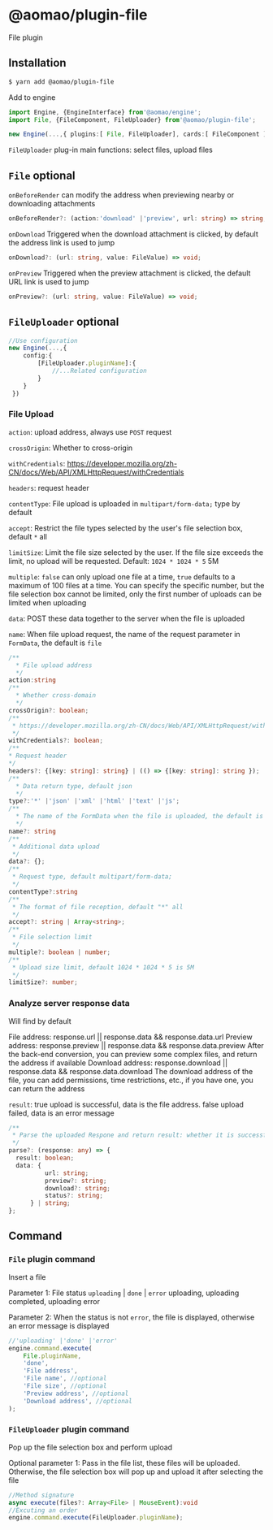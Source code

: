 # @aomao/plugin-file

File plugin

## Installation

```bash
$ yarn add @aomao/plugin-file
```

Add to engine

```ts
import Engine, {EngineInterface} from'@aomao/engine';
import File, {FileComponent, FileUploader} from'@aomao/plugin-file';

new Engine(...,{ plugins:[ File, FileUploader], cards:[ FileComponent ]})
```

`FileUploader` plug-in main functions: select files, upload files

## `File` optional

`onBeforeRender` can modify the address when previewing nearby or downloading attachments

```ts
onBeforeRender?: (action:'download' |'preview', url: string) => string;
```

`onDownload` Triggered when the download attachment is clicked, by default the address link is used to jump

```ts
onDownload?: (url: string, value: FileValue) => void;
```

`onPreview` Triggered when the preview attachment is clicked, the default URL link is used to jump

```ts
onPreview?: (url: string, value: FileValue) => void;
```

## `FileUploader` optional

```ts
//Use configuration
new Engine(...,{
    config:{
        [FileUploader.pluginName]:{
            //...Related configuration
        }
    }
 })
```

### File Upload

`action`: upload address, always use `POST` request

`crossOrigin`: Whether to cross-origin

`withCredentials`: https://developer.mozilla.org/zh-CN/docs/Web/API/XMLHttpRequest/withCredentials

`headers`: request header

`contentType`: File upload is uploaded in `multipart/form-data;` type by default

`accept`: Restrict the file types selected by the user's file selection box, default `*` all

`limitSize`: Limit the file size selected by the user. If the file size exceeds the limit, no upload will be requested. Default: `1024 * 1024 * 5` 5M

`multiple`: `false` can only upload one file at a time, `true` defaults to a maximum of 100 files at a time. You can specify the specific number, but the file selection box cannot be limited, only the first number of uploads can be limited when uploading

`data`: POST these data together to the server when the file is uploaded

`name`: When file upload request, the name of the request parameter in `FormData`, the default is `file`

```ts
/**
  * File upload address
  */
action:string
/**
  * Whether cross-domain
  */
crossOrigin?: boolean;
/**
 * https://developer.mozilla.org/zh-CN/docs/Web/API/XMLHttpRequest/withCredentials
 */
withCredentials?: boolean;
/**
* Request header
*/
headers?: {[key: string]: string} | (() => {[key: string]: string });
/**
  * Data return type, default json
  */
type?:'*' |'json' |'xml' |'html' |'text' |'js';
/**
  * The name of the FormData when the file is uploaded, the default is file
  */
name?: string
/**
 * Additional data upload
 */
data?: {};
/**
 * Request type, default multipart/form-data;
 */
contentType?:string
/**
 * The format of file reception, default "*" all
 */
accept?: string | Array<string>;
/**
 * File selection limit
 */
multiple?: boolean | number;
/**
 * Upload size limit, default 1024 * 1024 * 5 is 5M
 */
limitSize?: number;

```

### Analyze server response data

Will find by default

File address: response.url || response.data && response.data.url
Preview address: response.preview || response.data && response.data.preview After the back-end conversion, you can preview some complex files, and return the address if available
Download address: response.download || response.data && response.data.download The download address of the file, you can add permissions, time restrictions, etc., if you have one, you can return the address

`result`: true upload is successful, data is the file address. false upload failed, data is an error message

```ts
/**
 * Parse the uploaded Respone and return result: whether it is successful or not, data: success: file address, failure: error message
 */
parse?: (response: any) => {
  result: boolean;
  data: {
          url: string;
          preview?: string;
          download?: string;
          status?: string;
      } | string;
};
```

## Command

### `File` plugin command

Insert a file

Parameter 1: File status `uploading` | `done` | `error` uploading, uploading completed, uploading error

Parameter 2: When the status is not `error`, the file is displayed, otherwise an error message is displayed

```ts
//'uploading' |'done' |'error'
engine.command.execute(
	File.pluginName,
	'done',
	'File address',
	'File name', //optional
	'File size', //optional
	'Preview address', //optional
	'Download address', //optional
);
```

### `FileUploader` plugin command

Pop up the file selection box and perform upload

Optional parameter 1: Pass in the file list, these files will be uploaded. Otherwise, the file selection box will pop up and upload it after selecting the file

```ts
//Method signature
async execute(files?: Array<File> | MouseEvent):void
//Excuting an order
engine.command.execute(FileUploader.pluginName);
```
